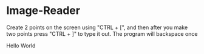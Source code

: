 # Image-Reader
Create 2 points on the screen using "CTRL + [", and then after you make two points press "CTRL + ]" to type it out. The program will backspace once 

Hello World
